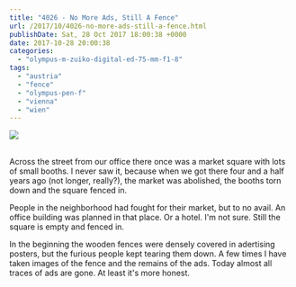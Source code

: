 ```yaml
---
title: "4026 - No More Ads, Still A Fence"
url: /2017/10/4026-no-more-ads-still-a-fence.html
publishDate: Sat, 28 Oct 2017 18:00:38 +0000
date: 2017-10-28 20:00:38
categories: 
  - "olympus-m-zuiko-digital-ed-75-mm-f1-8"
tags: 
  - "austria"
  - "fence"
  - "olympus-pen-f"
  - "vienna"
  - "wien"
---
```

<div class="container">
<div class="center"><a target="_blank" href="https://d25zfm9zpd7gm5.cloudfront.net/1200x1200/2017/20170425_161652_lr.jpg"><img class="webfeedsFeaturedVisual" src="https://d25zfm9zpd7gm5.cloudfront.net/0600x0600/2017/20170425_161652_lr.jpg" /></a></div>
</div>
<br />

Across the street from our office there once was a market square with lots of small booths. I never saw it, because when we got there four and a half years ago (not longer, really?), the market was abolished, the booths torn down and the square fenced in. 

People in the neighborhood had fought for their market, but to no avail. An office building was planned in that place. Or a hotel. I'm not sure. Still the square is empty and fenced in.

In the beginning the wooden fences were densely covered in adertising posters, but the furious people kept tearing them down. A few times I have taken images of the fence and the remains of the ads. Today almost all traces of ads are gone. At least it's more honest.
